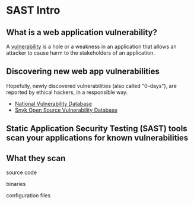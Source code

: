 # SAST Intro


## What is a web application vulnerability?

A [vulnerability](https://owasp.org/www-community/vulnerabilities/) is a hole or a weakness in an application that allows an attacker to cause harm to the stakeholders of an application.


## Discovering new web app vulnerabilities

Hopefully, newly discovered vulnerabilities (also called "0-days"), are reported by ethical hackers, in a responsible way.

* [National Vulnerability Database](https://nvd.nist.gov)
* [Snyk Open Source Vulnerability Database](https://security.snyk.io)

## Static Application Security Testing (SAST) tools scan your applications for known vulnerabilities


## What they scan

source code


binaries


configuration files

